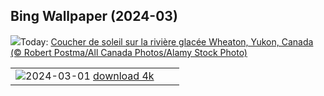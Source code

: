 ## Bing Wallpaper (2024-03)
![](https://www.bing.com/th?id=OHR.WheatonRiverYukon_FR-CA1750282426_UHD.jpg&w=1000)Today: [Coucher de soleil sur la rivière glacée Wheaton, Yukon, Canada (© Robert Postma/All Canada Photos/Alamy Stock Photo)](https://www.bing.com/th?id=OHR.WheatonRiverYukon_FR-CA1750282426_UHD.jpg)

|      |      |      |
| :----: | :----: | :----: |
|![](https://www.bing.com/th?id=OHR.LeapingSquirrel_FR-CA0527057560_UHD.jpg&pid=hp&w=384&h=216&rs=1&c=4)2024-03-01 [download 4k](https://www.bing.com/th?id=OHR.LeapingSquirrel_FR-CA0527057560_UHD.jpg)|